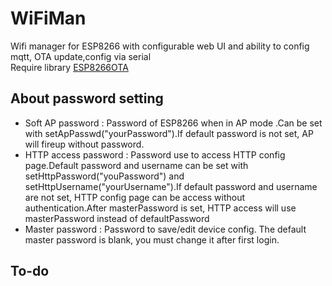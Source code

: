 # WiFiMan
Wifi manager for ESP8266 with configurable web UI and ability to config mqtt, OTA update,config via serial   
Require library <a href="https://github.com/ChipTechno/ESP8266OTA">ESP8266OTA</a>

## About password setting
- Soft AP password : Password of ESP8266 when in AP mode .Can be set with setApPasswd("yourPassword").If default password is not set, AP will fireup without password.
- HTTP access password : Password use to access HTTP config page.Default password and username can be set with setHttpPassword("youPassword") and setHttpUsername("yourUsername").If default password and username are not set, HTTP config page can be access without authentication.After masterPassword is set, HTTP access will use masterPassword instead of defaultPassword
- Master password : Password to save/edit device config. The default master password is blank, you must change it after first login.


## To-do
